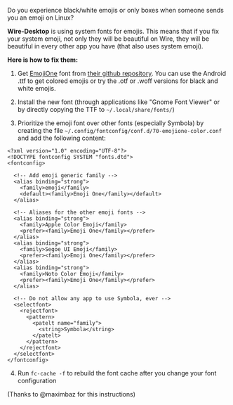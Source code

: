 Do you experience black/white emojis or only boxes when someone sends you an emoji on Linux?

**Wire-Desktop** is using system fonts for emojis. This means that if you fix your system emoji, not only they will be beautiful on Wire, they will be beautiful in every other app you have (that also uses system emoji).

**Here is how to fix them:**

1. Get [EmojiOne](https://emojione.com) font from [their github repository](https://github.com/emojione/emojione/tree/master/extras/fonts). You can use the Android .ttf to get colored emojis or try the .otf or .woff versions for black and white emojis.

2. Install the new font (through applications like "Gnome Font Viewer" or by directly copying the TTF to `~/.local/share/fonts/`)

3. Prioritize the emoji font over other fonts (especially Symbola) by creating the file `~/.config/fontconfig/conf.d/70-emojione-color.conf` and add the following content:

```
<?xml version="1.0" encoding="UTF-8"?>
<!DOCTYPE fontconfig SYSTEM "fonts.dtd">
<fontconfig>

  <!-- Add emoji generic family -->
  <alias binding="strong">
    <family>emoji</family>
    <default><family>Emoji One</family></default>
  </alias>

  <!-- Aliases for the other emoji fonts -->
  <alias binding="strong">
    <family>Apple Color Emoji</family>
    <prefer><family>Emoji One</family></prefer>
  </alias>
  <alias binding="strong">
    <family>Segoe UI Emoji</family>
    <prefer><family>Emoji One</family></prefer>
  </alias>
  <alias binding="strong">
    <family>Noto Color Emoji</family>
    <prefer><family>Emoji One</family></prefer>
  </alias>

  <!-- Do not allow any app to use Symbola, ever -->
  <selectfont>
    <rejectfont>
      <pattern>
        <patelt name="family">
          <string>Symbola</string>
        </patelt>
      </pattern>
    </rejectfont>
  </selectfont>
</fontconfig>
```

4. Run `fc-cache -f` to rebuild the font cache after you change your font configuration

(Thanks to @maximbaz for this instructions)